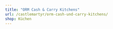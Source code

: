 ```yaml
---
title: "ORM Cash & Carry Kitchens"
url: /castlemartyr/orm-cash-und-carry-kitchens/
shop: Küchen
---
```

